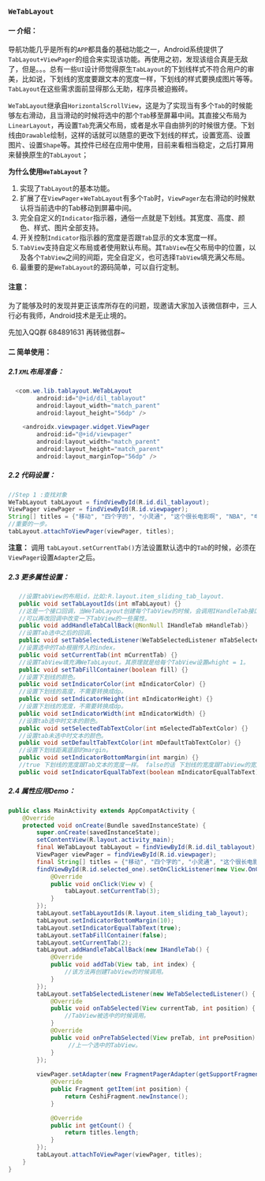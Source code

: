 ### `WeTabLayout`

#### 一 介绍：

导航功能几乎是所有的`APP`都具备的基础功能之一，Android系统提供了`TabLayout+ViewPager`的组合来实现该功能。再使用之初，发现该组合真是无敌了，但是。。。总有一些`UI`设计师觉得原生`TabLayout`的下划线样式不符合用户的审美，比如说，下划线的宽度要跟文本的宽度一样，下划线的样式要换成图片等等。`TabLayout`在这些需求面前显得那么无助，程序员被迫搬砖。

`WeTabLayout`继承自`HorizontalScrollView`，这是为了实现当有多个`Tab`的时候能够左右滑动，且当滑动的时候将选中的那个`Tab`移至屏幕中间。其直接父布局为`LinearLayout`，再设置`Tab`充满父布局，或者是水平自由排列的时候很方便。下划线由`Drawable`绘制，这样的话就可以随意的更改下划线的样式，设置宽高、设置图片、设置`Shape`等。其控件已经在应用中使用，目前来看相当稳定，之后打算用来替换原生的`TabLayout`；

**为什么使用`WeTabLayout`？** 

1. 实现了`TabLayout`的基本功能。
2. 扩展了在`ViewPager`+`WeTabLayout`有多个`Tab`时，`ViewPager`左右滑动的时候默认将当前选中的Tab移动到屏幕中间。
3. 完全自定义的`Indicator`指示器，通俗一点就是下划线。其宽度、高度、颜色、样式、图片全部支持。
4. 开关控制`Indicator`指示器的宽度是否跟`Tab`显示的文本宽度一样。
5. `TabView`支持自定义布局或者使用默认布局。其`TabView`在父布局中的位置，以及各个`TabView`之间的间距，完全自定义，也可选择`TabView`填充满父布局。
6. 最重要的是`WeTabLayout`的源码简单，可以自行定制。
#### 注意：
为了能够及时的发现并更正该库所存在的问题，现邀请大家加入该微信群中，三人行必有我师，Android技术是无止境的。

先加入QQ群 684891631 再转微信群~

#### 二 简单使用：

##### 2.1 `XML`布局准备：

```java
  <com.we.lib.tablayout.WeTabLayout
        android:id="@+id/dil_tablayout"
        android:layout_width="match_parent"
        android:layout_height="56dp" />

    <androidx.viewpager.widget.ViewPager
        android:id="@+id/viewpager"
        android:layout_width="match_parent"
        android:layout_height="match_parent"
        android:layout_marginTop="56dp" />
```

##### 2.2 代码设置：

```java
//Step 1 :查找对象
WeTabLayout tabLayout = findViewById(R.id.dil_tablayout);
ViewPager viewPager = findViewById(R.id.viewpager);
String[] titles = {"移动", "四个字的", "小灵通", "这个很长电影啊", "NBA", "电影", "小知识", "篮球"};
//重要的一步。
tabLayout.attachToViewPager(viewPager, titles);
```

**注意：** 调用 `tabLayout.setCurrentTab()`方法设置默认选中的`Tab`的时候，必须在`ViewPager`设置`Adapter`之后。

##### 2.3 更多属性设置：

```java
   //设置tabView的布局id，比如:R.layout.item_sliding_tab_layout. 
   public void setTabLayoutIds(int mTabLayout) {}
   //这是一个接口回调，当WeTabLayout创建每个TabView的时候，会调用IHandleTab接口的方法。
   //可以再改回调中改变一下TabView的一些属性。
   public void addHandleTabCallBack(@NonNull IHandleTab mHandleTab)}
   //设置Tab选中之后的回调。
   public void setTabSelectedListener(WeTabSelectedListener mTabSelectedListener) {}
   //设置选中的Tab根据传入的index。
   public void setCurrentTab(int mCurrentTab) {}
   //设置TabView填充满WeTabLayout。其原理就是给每个TabView设置whight = 1。
   public void setTabFillContainer(boolean fill) {}
   //设置下划线的颜色。
   public void setIndicatorColor(int mIndicatorColor) {}
   //设置下划线的高度，不需要转换成dp。
   public void setIndicatorHeight(int mIndicatorHeight) {}
   //设置下划线的宽度，不需要转换成dp。
   public void setIndicatorWidth(int mIndicatorWidth) {}
   //设置tab选中时文本的颜色。
   public void setSelectedTabTextColor(int mSelectedTabTextColor) {}
   //设置tab未选中时文本的颜色。
   public void setDefaultTabTextColor(int mDefaultTabTextColor) {}
   //设置下划线距离底部的margin。
   public void setIndicatorBottomMargin(int margin) {}
   //true 下划线的宽度跟Tab文本的宽度一样。 false的话 下划线的宽度跟TabView的宽度一样。
   public void setIndicatorEqualTabText(boolean mIndicatorEqualTabText) {}
```

##### 2.4 属性应用Demo：

```java
public class MainActivity extends AppCompatActivity {
    @Override
    protected void onCreate(Bundle savedInstanceState) {
        super.onCreate(savedInstanceState);
        setContentView(R.layout.activity_main);
        final WeTabLayout tabLayout = findViewById(R.id.dil_tablayout);
        ViewPager viewPager = findViewById(R.id.viewpager);
        final String[] titles = {"移动", "四个字的", "小灵通", "这个很长电影啊", "NBA", "电影", "小知识", "篮球"};
        findViewById(R.id.selected_one).setOnClickListener(new View.OnClickListener() {
            @Override
            public void onClick(View v) {
                tabLayout.setCurrentTab(3);
            }
        });
        tabLayout.setTabLayoutIds(R.layout.item_sliding_tab_layout);
        tabLayout.setIndicatorBottomMargin(10);
        tabLayout.setIndicatorEqualTabText(true);
        tabLayout.setTabFillContainer(false);
        tabLayout.setCurrentTab(2);
        tabLayout.addHandleTabCallBack(new IHandleTab() {
            @Override
            public void addTab(View tab, int index) {
                //该方法再创建TabView的时候调用。
            }
        });
        tabLayout.setTabSelectedListener(new WeTabSelectedListener() {
            @Override
            public void onTabSelected(View currentTab, int position) {
                //TabView被选中的时候调用。
            }
            @Override
            public void onPreTabSelected(View preTab, int prePosition) {
                 //上一个选中的TabView。
            }
        });
    
        viewPager.setAdapter(new FragmentPagerAdapter(getSupportFragmentManager()) {
            @Override
            public Fragment getItem(int position) {
                return CeshiFragment.newInstance();
            }

            @Override
            public int getCount() {
                return titles.length;
            }
        });
        tabLayout.attachToViewPager(viewPager, titles);
    }
}
```



